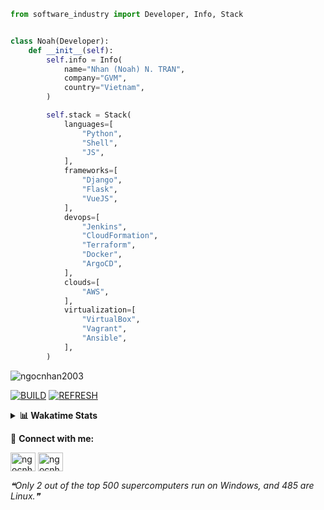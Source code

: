 ```python
from software_industry import Developer, Info, Stack


class Noah(Developer):
    def __init__(self):
        self.info = Info(
            name="Nhan (Noah) N. TRAN",
            company="GVM",
            country="Vietnam",
        )

        self.stack = Stack(
            languages=[
                "Python",
                "Shell",
                "JS",
            ],
            frameworks=[
                "Django",
                "Flask",
                "VueJS",
            ],
            devops=[
                "Jenkins",
                "CloudFormation",
                "Terraform",
                "Docker",
                "ArgoCD",
            ],
            clouds=[
                "AWS",
            ],
            virtualization=[
                "VirtualBox",
                "Vagrant",
                "Ansible",
            ],
        )
```
<img src="https://komarev.com/ghpvc/?username=ngocnhan2003&label=Profile%20views&color=0e75b6&style=flat" alt="ngocnhan2003" /> 

[![BUILD](https://github.com/ngocnhan2003/ngocnhan2003/actions/workflows/001_build.yml/badge.svg)](https://github.com/ngocnhan2003/ngocnhan2003/actions/workflows/001_build.yml)
[![REFRESH](https://github.com/ngocnhan2003/ngocnhan2003/actions/workflows/002_refresh.yml/badge.svg)](https://github.com/ngocnhan2003/ngocnhan2003/actions/workflows/002_refresh.yml)

<details> 
  <summary><b>📊 Wakatime Stats</b></summary>
  <br>
  
<!--START_SECTION:waka-->
![Code Time](http://img.shields.io/badge/Code%20Time-663%20hrs%2026%20mins-blue)

**I'm an Early 🐤** 

```text
🌞 Morning    73 commits     █████░░░░░░░░░░░░░░░░░░░░   22.19% 
🌆 Daytime    99 commits     ███████░░░░░░░░░░░░░░░░░░   30.09% 
🌃 Evening    138 commits    ██████████░░░░░░░░░░░░░░░   41.95% 
🌙 Night      19 commits     █░░░░░░░░░░░░░░░░░░░░░░░░   5.78%

```
📅 **I'm Most Productive on Friday** 

```text
Monday       62 commits     ████░░░░░░░░░░░░░░░░░░░░░   18.84% 
Tuesday      28 commits     ██░░░░░░░░░░░░░░░░░░░░░░░   8.51% 
Wednesday    24 commits     █░░░░░░░░░░░░░░░░░░░░░░░░   7.29% 
Thursday     5 commits      ░░░░░░░░░░░░░░░░░░░░░░░░░   1.52% 
Friday       104 commits    ████████░░░░░░░░░░░░░░░░░   31.61% 
Saturday     51 commits     ████░░░░░░░░░░░░░░░░░░░░░   15.5% 
Sunday       55 commits     ████░░░░░░░░░░░░░░░░░░░░░   16.72%

```


📊 **This Week I Spent My Time On** 

```text
⌚︎ Time Zone: Asia/Ho_Chi_Minh

💬 Programming Languages: 
SQL                      2 hrs 31 mins       ███████████░░░░░░░░░░░░░░   44.42% 
C#                       1 hr 42 mins        ███████░░░░░░░░░░░░░░░░░░   30.1% 
Bash                     24 mins             █░░░░░░░░░░░░░░░░░░░░░░░░   7.17% 
Other                    19 mins             █░░░░░░░░░░░░░░░░░░░░░░░░   5.62% 
PHP                      13 mins             █░░░░░░░░░░░░░░░░░░░░░░░░   4.0%

🔥 Editors: 
VS Code                  5 hrs 41 mins       █████████████████████████   100.0%

💻 Operating System: 
Windows                  5 hrs 5 mins        ██████████████████████░░░   89.47% 
Mac                      35 mins             ██░░░░░░░░░░░░░░░░░░░░░░░   10.53%

```

**I Mostly Code in Python** 

```text
Python                   14 repos            ███████████░░░░░░░░░░░░░░   43.75% 
JavaScript               6 repos             ████░░░░░░░░░░░░░░░░░░░░░   18.75% 
TypeScript               2 repos             █░░░░░░░░░░░░░░░░░░░░░░░░   6.25% 
Kotlin                   2 repos             █░░░░░░░░░░░░░░░░░░░░░░░░   6.25% 
Vue                      2 repos             █░░░░░░░░░░░░░░░░░░░░░░░░   6.25%

```



 Last Updated on 09/12/2022 20:48:08 UTC+7
<!--END_SECTION:waka-->
</details>

🔗 **Connect with me:**

<a href="https://linkedin.com/in/ngocnhan2003" target="blank"><img align="center" src="https://raw.githubusercontent.com/rahuldkjain/github-profile-readme-generator/master/src/images/icons/Social/linked-in-alt.svg" alt="ngocnhan2003" height="30" width="40" /></a>
<a href="https://instagram.com/ngocnhan2003" target="blank"><img align="center" src="https://raw.githubusercontent.com/rahuldkjain/github-profile-readme-generator/master/src/images/icons/Social/instagram.svg" alt="ngocnhan2003" height="30" width="40" /></a>


<!--STARTS_HERE_QUOTE_README-->
<i>❝Only 2 out of the top 500 supercomputers run on Windows, and 485 are Linux.❞</i>
<!--ENDS_HERE_QUOTE_README-->
